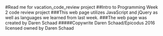 #Read me for vacation_code_review project
##Intro to Programming Week 2 code review project
###This web page utilizes JavaScript and jQuery as well as languages we learned from last week.
###The web page was created by Daren Schaad
#####Copywrite Daren Schaad/Epicodus 2016 licensed owned by Daren Schaad
